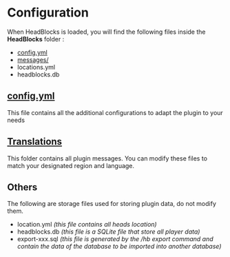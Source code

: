 # Configuration

When HeadBlocks is loaded, you will find the following files inside the **HeadBlocks** folder :

* [config.yml](config.md)
* [messages/](translations.md)
* locations.yml
* headblocks.db

## [config.yml](config.md)

This file contains all the additional configurations to adapt the plugin to your needs

## [Translations](translations.md)

This folder contains all plugin messages. You can modify these files to match your designated region and language.

## Others

The following are storage files used for storing plugin data, do not modify them.

* location.yml _(this file contains all heads location)_
* headblocks.db _(this file is a SQLite file that store all player data)_
* export-xxx.sql _(this file is generated by the /hb export command and contain the data of the database to be imported into another database)_